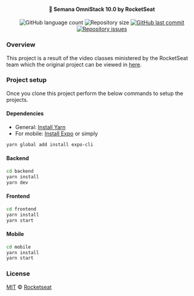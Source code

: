 <h4 align="center">
  🚀 Semana OmniStack 10.0 by RocketSeat
</h4>
<p align="center">
  <img alt="GitHub language count" src="https://img.shields.io/github/languages/count/amokawa/semanaomnistack10">

  <img alt="Repository size" src="https://img.shields.io/github/repo-size/amokawa/semanaomnistack10">
  
  <a href="https://github.com/Rocketseat/semana-omnistack-10/commits/master">
    <img alt="GitHub last commit" src="https://img.shields.io/github/last-commit/amokawa/semanaomnistack10">
  </a>

  <a href="https://github.com/Rocketseat/semana-omnistack-10/issues">
    <img alt="Repository issues" src="https://img.shields.io/github/issues/amokawa/semanaomnistack10">
  </a>
</p>

### Overview
This project is a result of the video classes ministered by the RocketSeat team which the original project can be viewed in [here](https://github.com/Rocketseat/semana-omnistack-10/blob/master/README.md#-projeto).

### Project setup
Once you clone this project perform the below commands to setup the projects.
#### Dependencies
- General: [Install Yarn](https://legacy.yarnpkg.com/lang/en/docs/install/#mac-stable)
- For mobile: [Install Expo](https://docs.expo.io/versions/latest/get-started/installation/) or simply
```bash
yarn global add install expo-cli
```
#### Backend
```bash
cd backend
yarn install
yarn dev
```
#### Frontend
```bash
cd frontend
yarn install
yarn start
```
#### Mobile
```bash
cd mobile
yarn install
yarn start
```

### License
[MIT](./LICENSE) &copy; [Rocketseat](https://rocketseat.com.br/)
